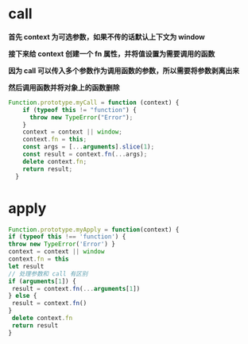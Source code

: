 # call

**⾸先 context 为可选参数，如果不传的话默认上下⽂为 window**

**接下来给 context 创建⼀个 fn 属性，并将值设置为需要调⽤的函数** 

**因为 call 可以传⼊多个参数作为调⽤函数的参数，所以需要将参数剥离出来** 

**然后调⽤函数并将对象上的函数删除**

```js
Function.prototype.myCall = function (context) {
    if (typeof this != "function") {
      throw new TypeError("Error");
    }
    context = context || window;
    context.fn = this;
    const args = [...arguments].slice(1);
    const result = context.fn(...args);
    delete context.fn;
    return result;
  }
```

# apply

```js
Function.prototype.myApply = function(context) {
if (typeof this !== 'function') {
throw new TypeError('Error') }
context = context || window
context.fn = this
let result
// 处理参数和 call 有区别
if (arguments[1]) {
 result = context.fn(...arguments[1]) 
} else {
 result = context.fn() 
}
 delete context.fn
 return result
}
```

